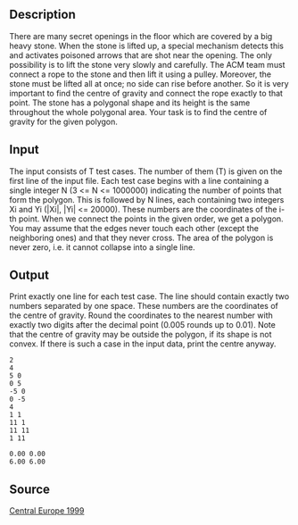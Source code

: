 <h2>Description</h2><p>There are many secret openings in the floor which are covered by a big heavy stone. When the stone is lifted up, a special mechanism detects this and activates poisoned arrows that are shot near the opening. The only possibility is to lift the stone very slowly and carefully. The ACM team must connect a rope to the stone and then lift it using a pulley. Moreover, the stone must be lifted all at once; no side can rise before another. So it is very important to find the centre of gravity and connect the rope exactly to that point. The stone has a polygonal shape and its height is the same throughout the whole polygonal area. Your task is to find the centre of gravity for the given polygon. </p><h2>Input</h2><p>The input consists of T test cases. The number of them (T) is given on the first line of the input file. Each test case begins with a line containing a single integer N (3 &lt;= N &lt;= 1000000) indicating the number of points that form the polygon. This is followed by N lines, each containing two integers Xi and Yi (|Xi|, |Yi| &lt;= 20000). These numbers are the coordinates of the i-th point. When we connect the points in the given order, we get a polygon. You may assume that the edges never touch each other (except the neighboring ones) and that they never cross. The area of the polygon is never zero, i.e. it cannot collapse into a single line. </p><h2>Output</h2><p>Print exactly one line for each test case. The line should contain exactly two numbers separated by one space. These numbers are the coordinates of the centre of gravity. Round the coordinates to the nearest number with exactly two digits after the decimal point (0.005 rounds up to 0.01). Note that the centre of gravity may be outside the polygon, if its shape is not convex. If there is such a case in the input data, print the centre anyway. 
</p><pre><code class="language-input1">2
4
5 0
0 5
-5 0
0 -5
4
1 1
11 1
11 11
1 11
</code></pre><pre><code class="language-output1">0.00 0.00
6.00 6.00
</code></pre><h2>Source</h2><a href="searchproblem?field=source&amp;key=Central+Europe+1999">Central Europe 1999</a>